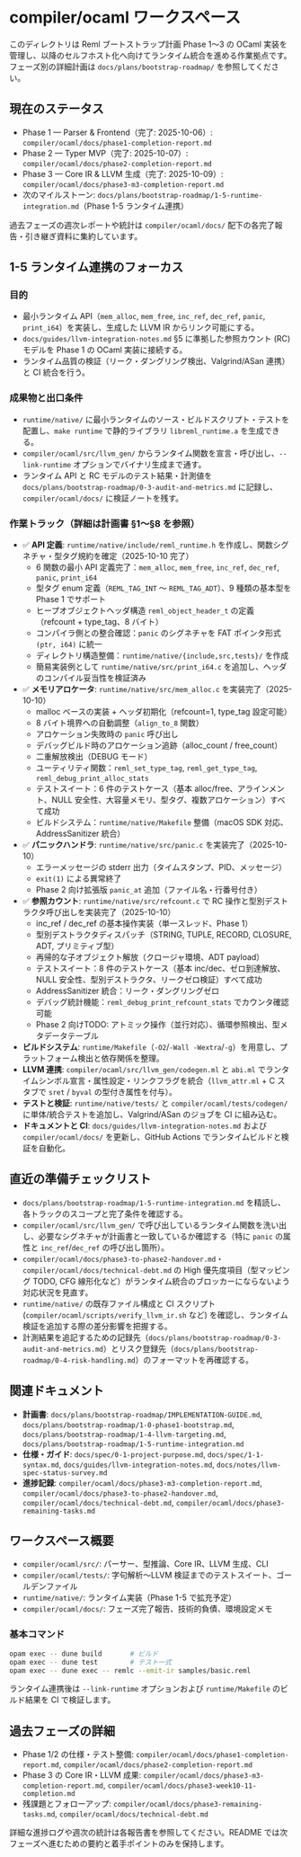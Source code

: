 # compiler/ocaml ワークスペース

このディレクトリは Reml ブートストラップ計画 Phase 1〜3 の OCaml 実装を管理し、以降のセルフホスト化へ向けてランタイム統合を進める作業拠点です。フェーズ別の詳細計画は `docs/plans/bootstrap-roadmap/` を参照してください。

## 現在のステータス
- Phase 1 — Parser & Frontend（完了: 2025-10-06）: `compiler/ocaml/docs/phase1-completion-report.md`
- Phase 2 — Typer MVP（完了: 2025-10-07）: `compiler/ocaml/docs/phase2-completion-report.md`
- Phase 3 — Core IR & LLVM 生成（完了: 2025-10-09）: `compiler/ocaml/docs/phase3-m3-completion-report.md`
- 次のマイルストーン: `docs/plans/bootstrap-roadmap/1-5-runtime-integration.md`（Phase 1-5 ランタイム連携）

過去フェーズの週次レポートや統計は `compiler/ocaml/docs/` 配下の各完了報告・引き継ぎ資料に集約しています。

## 1-5 ランタイム連携のフォーカス
### 目的
- 最小ランタイム API（`mem_alloc`, `mem_free`, `inc_ref`, `dec_ref`, `panic`, `print_i64`）を実装し、生成した LLVM IR からリンク可能にする。
- `docs/guides/llvm-integration-notes.md` §5 に準拠した参照カウント (RC) モデルを Phase 1 の OCaml 実装に接続する。
- ランタイム品質の検証（リーク・ダングリング検出、Valgrind/ASan 連携）と CI 統合を行う。

### 成果物と出口条件
- `runtime/native/` に最小ランタイムのソース・ビルドスクリプト・テストを配置し、`make runtime` で静的ライブラリ `libreml_runtime.a` を生成できる。
- `compiler/ocaml/src/llvm_gen/` からランタイム関数を宣言・呼び出し、`--link-runtime` オプションでバイナリ生成まで通す。
- ランタイム API と RC モデルのテスト結果・計測値を `docs/plans/bootstrap-roadmap/0-3-audit-and-metrics.md` に記録し、`compiler/ocaml/docs/` に検証ノートを残す。

### 作業トラック（詳細は計画書 §1〜§8 を参照）
- ✅ **API 定義**: `runtime/native/include/reml_runtime.h` を作成し、関数シグネチャ・型タグ規約を確定（2025-10-10 完了）
  - 6 関数の最小 API 定義完了：`mem_alloc`, `mem_free`, `inc_ref`, `dec_ref`, `panic`, `print_i64`
  - 型タグ enum 定義（`REML_TAG_INT` 〜 `REML_TAG_ADT`）、9 種類の基本型を Phase 1 でサポート
  - ヒープオブジェクトヘッダ構造 `reml_object_header_t` の定義（refcount + type_tag、8 バイト）
  - コンパイラ側との整合確認：`panic` のシグネチャを FAT ポインタ形式 `(ptr, i64)` に統一
  - ディレクトリ構造整備：`runtime/native/{include,src,tests}/` を作成
  - 簡易実装例として `runtime/native/src/print_i64.c` を追加し、ヘッダのコンパイル妥当性を検証済み
- ✅ **メモリアロケータ**: `runtime/native/src/mem_alloc.c` を実装完了（2025-10-10）
  - malloc ベースの実装 + ヘッダ初期化（refcount=1, type_tag 設定可能）
  - 8 バイト境界への自動調整（`align_to_8` 関数）
  - アロケーション失敗時の `panic` 呼び出し
  - デバッグビルド時のアロケーション追跡（alloc_count / free_count）
  - 二重解放検出（DEBUG モード）
  - ユーティリティ関数：`reml_set_type_tag`, `reml_get_type_tag`, `reml_debug_print_alloc_stats`
  - テストスイート：6 件のテストケース（基本 alloc/free、アラインメント、NULL 安全性、大容量メモリ、型タグ、複数アロケーション）すべて成功
  - ビルドシステム：`runtime/native/Makefile` 整備（macOS SDK 対応、AddressSanitizer 統合）
- ✅ **パニックハンドラ**: `runtime/native/src/panic.c` を実装完了（2025-10-10）
  - エラーメッセージの stderr 出力（タイムスタンプ、PID、メッセージ）
  - `exit(1)` による異常終了
  - Phase 2 向け拡張版 `panic_at` 追加（ファイル名・行番号付き）
- ✅ **参照カウント**: `runtime/native/src/refcount.c` で RC 操作と型別デストラクタ呼び出しを実装完了（2025-10-10）
  - inc_ref / dec_ref の基本操作実装（単一スレッド、Phase 1）
  - 型別デストラクタディスパッチ（STRING, TUPLE, RECORD, CLOSURE, ADT, プリミティブ型）
  - 再帰的な子オブジェクト解放（クロージャ環境、ADT payload）
  - テストスイート：8 件のテストケース（基本 inc/dec、ゼロ到達解放、NULL 安全性、型別デストラクタ、リークゼロ検証）すべて成功
  - AddressSanitizer 統合：リーク・ダングリングゼロ
  - デバッグ統計機能：`reml_debug_print_refcount_stats` でカウンタ確認可能
  - Phase 2 向けTODO: アトミック操作（並行対応）、循環参照検出、型メタデータテーブル
- **ビルドシステム**: `runtime/Makefile`（`-O2`/`-Wall -Wextra`/`-g`）を用意し、プラットフォーム検出と依存関係を整理。
- **LLVM 連携**: `compiler/ocaml/src/llvm_gen/codegen.ml` と `abi.ml` でランタイムシンボル宣言・属性設定・リンクフラグを統合（`llvm_attr.ml` + C スタブで `sret` / `byval` の型付き属性を付与）。
- **テストと検証**: `runtime/native/tests/` と `compiler/ocaml/tests/codegen/` に単体/統合テストを追加し、Valgrind/ASan のジョブを CI に組み込む。
- **ドキュメントと CI**: `docs/guides/llvm-integration-notes.md` および `compiler/ocaml/docs/` を更新し、GitHub Actions でランタイムビルドと検証を自動化。

## 直近の準備チェックリスト
- `docs/plans/bootstrap-roadmap/1-5-runtime-integration.md` を精読し、各トラックのスコープと完了条件を確認する。
- `compiler/ocaml/src/llvm_gen/` で呼び出しているランタイム関数を洗い出し、必要なシグネチャが計画書と一致しているか確認する（特に `panic` の属性と `inc_ref`/`dec_ref` の呼び出し箇所）。
- `compiler/ocaml/docs/phase3-to-phase2-handover.md`・`compiler/ocaml/docs/technical-debt.md` の High 優先度項目（型マッピング TODO, CFG 線形化など）がランタイム統合のブロッカーにならないよう対応状況を見直す。
- `runtime/native/` の既存ファイル構成と CI スクリプト (`compiler/ocaml/scripts/verify_llvm_ir.sh` など) を確認し、ランタイム検証を追加する際の差分影響を把握する。
- 計測結果を追記するための記録先（`docs/plans/bootstrap-roadmap/0-3-audit-and-metrics.md`）とリスク登録先（`docs/plans/bootstrap-roadmap/0-4-risk-handling.md`）のフォーマットを再確認する。

## 関連ドキュメント
- **計画書**: `docs/plans/bootstrap-roadmap/IMPLEMENTATION-GUIDE.md`, `docs/plans/bootstrap-roadmap/1-0-phase1-bootstrap.md`, `docs/plans/bootstrap-roadmap/1-4-llvm-targeting.md`, `docs/plans/bootstrap-roadmap/1-5-runtime-integration.md`
- **仕様・ガイド**: `docs/spec/0-1-project-purpose.md`, `docs/spec/1-1-syntax.md`, `docs/guides/llvm-integration-notes.md`, `docs/notes/llvm-spec-status-survey.md`
- **進捗記録**: `compiler/ocaml/docs/phase3-m3-completion-report.md`, `compiler/ocaml/docs/phase3-to-phase2-handover.md`, `compiler/ocaml/docs/technical-debt.md`, `compiler/ocaml/docs/phase3-remaining-tasks.md`

## ワークスペース概要
- `compiler/ocaml/src/`: パーサー、型推論、Core IR、LLVM 生成、CLI
- `compiler/ocaml/tests/`: 字句解析〜LLVM 検証までのテストスイート、ゴールデンファイル
- `runtime/native/`: ランタイム実装（Phase 1-5 で拡充予定）
- `compiler/ocaml/docs/`: フェーズ完了報告、技術的負債、環境設定メモ

### 基本コマンド
```bash
opam exec -- dune build       # ビルド
opam exec -- dune test        # テスト一式
opam exec -- dune exec -- remlc --emit-ir samples/basic.reml
```
ランタイム連携後は `--link-runtime` オプションおよび `runtime/Makefile` のビルド結果を CI で検証します。

## 過去フェーズの詳細
- Phase 1/2 の仕様・テスト整備: `compiler/ocaml/docs/phase1-completion-report.md`, `compiler/ocaml/docs/phase2-completion-report.md`
- Phase 3 の Core IR・LLVM 成果: `compiler/ocaml/docs/phase3-m3-completion-report.md`, `compiler/ocaml/docs/phase3-week10-11-completion.md`
- 残課題とフォローアップ: `compiler/ocaml/docs/phase3-remaining-tasks.md`, `compiler/ocaml/docs/technical-debt.md`

詳細な進捗ログや週次の統計は各報告書を参照してください。README では次フェーズへ進むための要約と着手ポイントのみを保持します。
